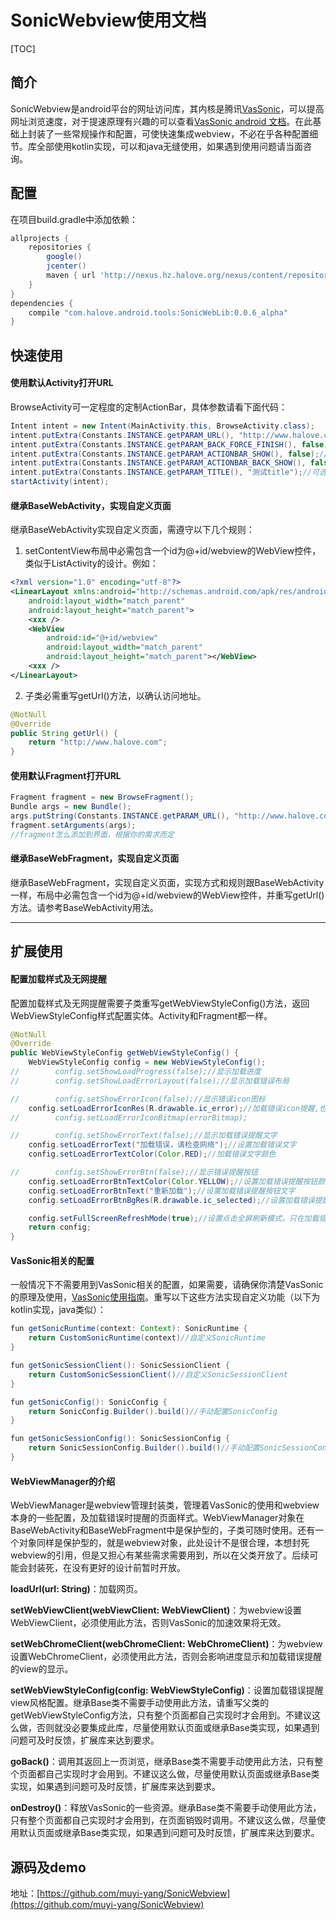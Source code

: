 # SonicWebview使用文档
[TOC]
## 简介
SonicWebview是android平台的网址访问库，其内核是腾讯[VasSonic](https://github.com/Tencent/VasSonic)，可以提高网址浏览速度，对于提速原理有兴趣的可以查看[VasSonic android 文档](https://github.com/Tencent/VasSonic/tree/master/sonic-android/docs)。在此基础上封装了一些常规操作和配置，可使快速集成webview，不必在乎各种配置细节。库全部使用kotlin实现，可以和java无缝使用，如果遇到使用问题请当面咨询。
## 配置
在项目build.gradle中添加依赖：
``` gradle
allprojects {
    repositories {
        google()
        jcenter()
        maven { url 'http://nexus.hz.halove.org/nexus/content/repositories/android/' }
    }
}
dependencies {
    compile "com.halove.android.tools:SonicWebLib:0.0.6_alpha"
}
```
## 快速使用
#### 使用默认Activity打开URL
BrowseActivity可一定程度的定制ActionBar，具体参数请看下面代码：
``` java
Intent intent = new Intent(MainActivity.this, BrowseActivity.class);
intent.putExtra(Constants.INSTANCE.getPARAM_URL(), "http://www.halove.com");//必需，访问的地址
intent.putExtra(Constants.INSTANCE.getPARAM_BACK_FORCE_FINISH(), false);//可选，点击头部的返回按钮是否强制结束Activity，默认false
intent.putExtra(Constants.INSTANCE.getPARAM_ACTIONBAR_SHOW(), false);//可选，是否显示Activity ActionBar，默认true
intent.putExtra(Constants.INSTANCE.getPARAM_ACTIONBAR_BACK_SHOW(), false);//可选，是否显示ActionBar中的返回按钮，默认true
intent.putExtra(Constants.INSTANCE.getPARAM_TITLE(), "测试title");//可选，给定title，否则自动获取网页title
startActivity(intent);
```
#### 继承BaseWebActivity，实现自定义页面
继承BaseWebActivity实现自定义页面，需遵守以下几个规则：
1. setContentView布局中必需包含一个id为@+id/webview的WebView控件，类似于ListActivity的设计。例如：
``` xml
<?xml version="1.0" encoding="utf-8"?>
<LinearLayout xmlns:android="http://schemas.android.com/apk/res/android"
    android:layout_width="match_parent"
    android:layout_height="match_parent">
	<xxx />
    <WebView
        android:id="@+id/webview"
        android:layout_width="match_parent"
        android:layout_height="match_parent"></WebView>
    <xxx />
</LinearLayout>
```
2. 子类必需重写getUrl()方法，以确认访问地址。
``` java
@NotNull
@Override
public String getUrl() {
    return "http://www.halove.com";
}
```

#### 使用默认Fragment打开URL
``` java
Fragment fragment = new BrowseFragment();
Bundle args = new Bundle();
args.putString(Constants.INSTANCE.getPARAM_URL(), "http://www.halove.com");//必需，访问的地址
fragment.setArguments(args);
//fragment怎么添加到界面，根据你的需求而定
```
#### 继承BaseWebFragment，实现自定义页面
继承BaseWebFragment，实现自定义页面，实现方式和规则跟BaseWebActivity一样，布局中必需包含一个id为@+id/webview的WebView控件，并重写getUrl()方法。请参考BaseWebActivity用法。

-----------
## 扩展使用
#### 配置加载样式及无网提醒
配置加载样式及无网提醒需要子类重写getWebViewStyleConfig()方法，返回WebViewStyleConfig样式配置实体。Activity和Fragment都一样。
``` java
@NotNull
@Override
public WebViewStyleConfig getWebViewStyleConfig() {
    WebViewStyleConfig config = new WebViewStyleConfig();
//        config.setShowLoadProgress(false);//显示加载进度
//        config.setShowLoadErrorLayout(false);//显示加载错误布局

//        config.setShowErrorIcon(false);//显示错误icon图标
    config.setLoadErrorIconRes(R.drawable.ic_error);//加载错误icon提醒,也可以调用setLoadErrorIconBitmap方法
//        config.setLoadErrorIconBitmap(errorBitmap);

//        config.setShowErrorText(false);//显示加载错误提醒文字
    config.setLoadErrorText("加载错误，请检查网络");//设置加载错误文字
    config.setLoadErrorTextColor(Color.RED);//加载错误文字颜色

//        config.setShowErrorBtn(false);//显示错误提醒按钮
    config.setLoadErrorBtnTextColor(Color.YELLOW);//设置加载错误提醒按钮颜色
    config.setLoadErrorBtnText("重新加载");//设置加载错误提醒按钮文字
    config.setLoadErrorBtnBgRes(R.drawable.ic_selected);//设置加载错误提醒按钮背景

    config.setFullScreenRefreshMode(true);//设置点击全屏刷新模式，只在加载错误后，显示错误页面起效
    return config;
}
```
#### VasSonic相关的配置
一般情况下不需要用到VasSonic相关的配置，如果需要，请确保你清楚VasSonic的原理及使用，[VasSonic使用指南](https://github.com/Tencent/VasSonic/blob/master/sonic-android/docs/Sonic%E6%8E%A5%E5%85%A5%E6%8C%87%E5%BC%95.md)。重写以下这些方法实现自定义功能（以下为kotlin实现，java类似）：
``` java
fun getSonicRuntime(context: Context): SonicRuntime {
    return CustomSonicRuntime(context)//自定义SonicRuntime
}

fun getSonicSessionClient(): SonicSessionClient {
    return CustomSonicSessionClient()//自定义SonicSessionClient
}

fun getSonicConfig(): SonicConfig {
    return SonicConfig.Builder().build()//手动配置SonicConfig
}

fun getSonicSessionConfig(): SonicSessionConfig {
    return SonicSessionConfig.Builder().build()//手动配置SonicSessionConfig
}
```
#### WebViewManager的介绍
WebViewManager是webview管理封装类，管理着VasSonic的使用和webview本身的一些配置，及加载错误时提醒的页面样式。WebViewManager对象在BaseWebActivity和BaseWebFragment中是保护型的，子类可随时使用。还有一个对象同样是保护型的，就是webview对象，此处设计不是很合理，本想封死webview的引用，但是又担心有某些需求需要用到，所以在父类开放了。后续可能会封装死，在没有更好的设计前暂时开放。

**loadUrl(url: String)**：加载网页。

**setWebViewClient(webViewClient: WebViewClient)**：为webview设置WebViewClient，必须使用此方法，否则VasSonic的加速效果将无效。

**setWebChromeClient(webChromeClient: WebChromeClient)**：为webview设置WebChromeClient，必须使用此方法，否则会影响进度显示和加载错误提醒的view的显示。

**setWebViewStyleConfig(config: WebViewStyleConfig)**：设置加载错误提醒view风格配置。继承Base类不需要手动使用此方法，请重写父类的getWebViewStyleConfig方法，只有整个页面都自己实现时才会用到。不建议这么做，否则就没必要集成此库，尽量使用默认页面或继承Base类实现，如果遇到问题可及时反馈，扩展库来达到要求。

**goBack()**：调用其返回上一页浏览，继承Base类不需要手动使用此方法，只有整个页面都自己实现时才会用到。不建议这么做，尽量使用默认页面或继承Base类实现，如果遇到问题可及时反馈，扩展库来达到要求。

**onDestroy()**：释放VasSonic的一些资源。继承Base类不需要手动使用此方法，只有整个页面都自己实现时才会用到，在页面销毁时调用。不建议这么做，尽量使用默认页面或继承Base类实现，如果遇到问题可及时反馈，扩展库来达到要求。
## 源码及demo
地址：[https://github.com/muyi-yang/SonicWebview](https://github.com/muyi-yang/SonicWebview)
